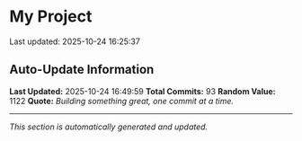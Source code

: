 # My Project


Last updated: 2025-10-24 16:25:37





























































































## Auto-Update Information

**Last Updated:** 2025-10-24 16:49:59
**Total Commits:** 93
**Random Value:** 1122
**Quote:** _Building something great, one commit at a time._

---
_This section is automatically generated and updated._